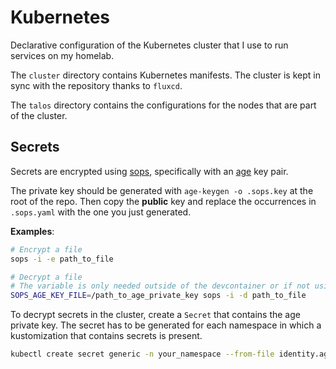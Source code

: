 # Kubernetes

Declarative configuration of the Kubernetes cluster that I use to run services
on my homelab.

The `cluster` directory contains Kubernetes manifests. The cluster is kept in
sync with the repository thanks to `fluxcd`.

The `talos` directory contains the configurations for the nodes that are part of
the cluster.

## Secrets

Secrets are encrypted using [sops](https://getsops.io/), specifically with an
[age](https://github.com/FiloSottile/age) key pair.

The private key should be generated with `age-keygen -o .sops.key` at the root
of the repo. Then copy the **public** key and replace the occurrences in
`.sops.yaml` with the one you just generated.

**Examples**:

```sh
# Encrypt a file
sops -i -e path_to_file

# Decrypt a file
# The variable is only needed outside of the devcontainer or if not using the .sops.key file.
SOPS_AGE_KEY_FILE=/path_to_age_private_key sops -i -d path_to_file
```

To decrypt secrets in the cluster, create a `Secret` that contains the age
private key. The secret has to be generated for each namespace in which a
kustomization that contains secrets is present.

```sh
kubectl create secret generic -n your_namespace --from-file identity.agekey=.sops.key infra-kubernetes-age-key
```
